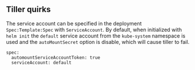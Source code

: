 Tiller quirks
---
The service account can be specified in the deployment `Spec:Template:Spec` with
`ServiceAccount`. By default, when initialized with `helm init` the `default`
service account from the `kube-system` namespace is used and the `autoMountSecret` 
option is disable, which will cause tiller to fail.  

```
spec:
  automountServiceAccountToken: true
  serviceAccount: default
```